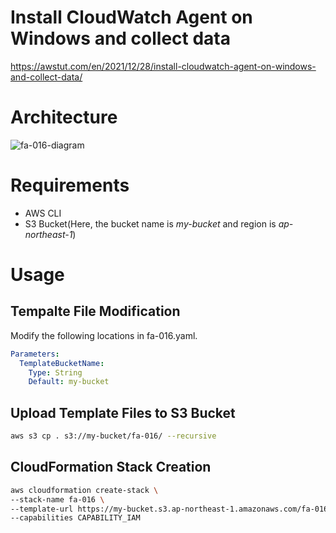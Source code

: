 # Install CloudWatch Agent on Windows and collect data

https://awstut.com/en/2021/12/28/install-cloudwatch-agent-on-windows-and-collect-data/

# Architecture

![fa-016-diagram](https://user-images.githubusercontent.com/84276199/190859401-94d37df6-7b89-4c81-a8ca-fadf5eefa623.png)

# Requirements

* AWS CLI
* S3 Bucket(Here, the bucket name is *my-bucket* and region is *ap-northeast-1*)

# Usage

## Tempalte File Modification

Modify the following locations in fa-016.yaml.

```yaml
Parameters:
  TemplateBucketName:
    Type: String
    Default: my-bucket
```

## Upload  Template Files to S3 Bucket

```bash
aws s3 cp . s3://my-bucket/fa-016/ --recursive
```

## CloudFormation Stack Creation

```bash
aws cloudformation create-stack \
--stack-name fa-016 \
--template-url https://my-bucket.s3.ap-northeast-1.amazonaws.com/fa-016/fa-016.yaml \
--capabilities CAPABILITY_IAM
```
